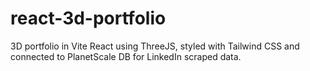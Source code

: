 # react-3d-portfolio 
3D portfolio in Vite React using ThreeJS, styled with Tailwind CSS and connected to PlanetScale DB for LinkedIn scraped data.
